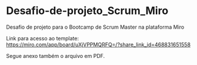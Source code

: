 # Desafio-de-projeto_Scrum_Miro
Desafio de projeto para o Bootcamp de Scrum Master na plataforma Miro

Link para acesso ao template: https://miro.com/app/board/uXjVPPMQRFQ=/?share_link_id=468831651558

Segue anexo também o arquivo em PDF.
